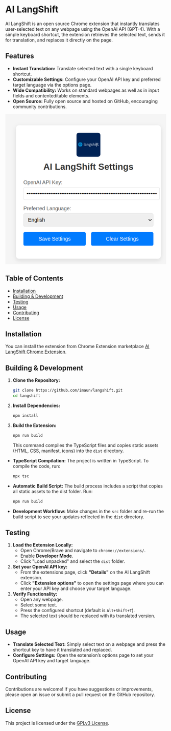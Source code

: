 # AI LangShift

AI LangShift is an open source Chrome extension that instantly translates user-selected text on any webpage using the OpenAI API (GPT-4). With a simple keyboard shortcut, the extension retrieves the selected text, sends it for translation, and replaces it directly on the page.

## Features
- **Instant Translation:** Translate selected text with a single keyboard shortcut.
- **Customizable Settings:** Configure your OpenAI API key and preferred target language via the options page.
- **Wide Compatibility:** Works on standard webpages as well as in input fields and contenteditable elements.
- **Open Source:** Fully open source and hosted on GitHub, encouraging community contributions.

![Options Page Screenshot](src/icons/option-shot.png)

## Table of Contents
- [Installation](#installation)
- [Building & Development](#building--development)
- [Testing](#testing)
- [Usage](#usage)
- [Contributing](#contributing) 
- [License](#license)

## Installation
You can install the extension from Chrome Extension marketplace [AI LangShift Chrome Extension](https://chromewebstore.google.com/detail/ai-langshift/bggfoidglkkhaldgnfcafndandalebmi).

## Building & Development
1. **Clone the Repository:**
   ```bash
   git clone https://github.com/imaun/langshift.git
   cd langshift
   ```
2. **Install Dependencies:**
    ```bash
    npm install
    ```
3. **Build the Extension:**
    ```bash
    npm run build
    ```
    This command compiles the TypeScript files and copies static assets (HTML, CSS, manifest, icons) into the `dist` directory.

- **TypeScript Compilation:**
The project is written in TypeScript. To compile the code, run:
    ```bash
    npx tsc
    ```

- **Automatic Build Script:**
The build process includes a script that copies all static assets to the dist folder. Run:

    ```bash
    npm run build
    ```

- **Development Workflow:**
Make changes in the `src` folder and re-run the build script to see your updates reflected in the `dist` directory.

## Testing
1. **Load the Extension Locally:**
    - Open Chrome/Brave and navigate to `chrome://extensions/`.
    - Enable **Developer Mode**.
    - Click "Load unpacked" and select the `dist` folder.
2. **Set your OpenAI API key:**
    - From the extensions page, click **"Details"** on the AI LangShift extension.
    - Click **"Extension options"** to open the settings page where you can enter your API key and choose your target language.
3. **Verify Functionality:**
    - Open any webpage.
    - Select some text.
    - Press the configured shortcut (default is `Alt+Shift+T`).
    - The selected text should be replaced with its translated version.

## Usage
- **Translate Selected Text:** 
Simply select text on a webpage and press the shortcut key to have it translated and replaced.
- **Configure Settings:**
Open the extension’s options page to set your OpenAI API key and target language.

## Contributing
Contributions are welcome! If you have suggestions or improvements, please open an issue or submit a pull request on the GitHub repository.

## License
This project is licensed under the [GPLv3 License](LICENSE).
